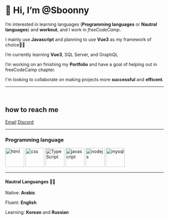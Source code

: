 # 👋 Hi, I’m @Sboonny


 I’m interested in learning languages (**Programming languages** or **Nautral languages**) and **workout**, and I work in <em>freeCodeCamp</em>.

 I mainly use **Javascript** and planning to use **Vue3** as my framework of choice🐱‍💻

 I’m currently learning **Vue3**, SQL Server, and GraphQL

 I’m working on an finishing my **Portfolio** and have a goal of helping out in freeCodeCamp chapter.

 I'm looking to collaborate on making projects more **successful** and **efficent**.
 
 ___
<br>


## how to reach me

[Email](muhammedelruby@gmail.com)    [Discord](https://discordapp.com/users/Sboon#0290/ "My Discord")
<!-- https://www.linkedin.com/in/sboonny/ -->

___
### Programming language
<p float="center" margin-left="2px">
<img src="https://cdn-icons-png.flaticon.com/512/1051/1051277.png" width = '60' alt="html">
<img src="https://cdn-icons-png.flaticon.com/512/732/732190.png" width = '60' alt="css">
<img src="https://cdn-icons-png.flaticon.com/512/5968/5968381.png" width = '60' alt="TypeScript">
<img src="https://cdn-icons-png.flaticon.com/512/5968/5968350.png" width = '60' alt="javascript">
<img src="https://cdn-icons-png.flaticon.com/512/919/919825.png" width = '60' alt="nodejs">
<img src="https://cdn-icons-png.flaticon.com/512/919/919836.png" width = '60' alt="mysql">
</p>

___
#### Nautral Languanges 🐱‍👓
Native: **Arabic**

Fluent: **English**

Learning: **Korean** and **Russian**
